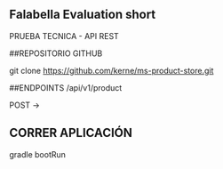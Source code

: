 ## Falabella Evaluation short

PRUEBA TECNICA - API REST

##REPOSITORIO GITHUB

git clone https://github.com/kerne/ms-product-store.git

##ENDPOINTS
/api/v1/product

POST -> 

## CORRER APLICACIÓN

gradle bootRun
